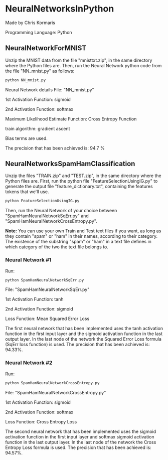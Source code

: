 # NeuralNetworksInPython

Made by Chris Kormaris

Programming Language: Python


## NeuralNetworkForMNIST

Unzip the MNIST data from the file "mnisttxt.zip", in the same directory where the Python files are.
Then, run the Neural Network python code from the file "NN_mnist.py" as follows:
```python
python NN_mnist.py
```

Neural Network details
File: "NN_mnist.py"

1st Activation Function: sigmoid

2nd Activation Function: softmax

Maximum Likelihood Estimate Function: Cross Entropy Function

train algorithm: gradient ascent

Bias terms are used.

The precision that has been achieved is: 94.7 %


## NeuralNetworksSpamHamClassification

Unzip the files "TRAIN.zip" and "TEST.zip", in the same directory where the Python files are.
First, run the python file "FeatureSelectionUsingIG.py" to generate the output file
"feature_dictionary.txt", containing the features tokens that we'll use.
```python
python FeatureSelectionUsingIG.py
```
Then, run the Neural Network of your choice between "SpamHamNeuralNetworkSqErr.py" and "SpamHamNeuralNetworkCrossEntropy.py".

**Note:** You can use your own Train and Test text files if you want, as long as they contain "spam" or "ham" in their names, according to their category. The existence of the substring "spam" or "ham" in a text file defines in which category of the two the text file belongs to.

### Neural Network #1
Run:
```python
python SpamHamNeuralNetworkSqErr.py
```
File: "SpamHamNeuralNetworkSqErr.py"

1st Activation Function: tanh

2nd Activation Function: sigmoid

Loss Function: Mean Squared Error Loss


The first neural network that has been implemented uses
the tanh activation function in the first input layer
and the sigmoid activation function in the last output layer.
In the last node of the network the Squared Error Loss formula (SqErr loss function) is used.
The precision that has been achieved is: 94.33%.

### Neural Network #2
Run:
```python
python SpamHamNeuralNetworkCrossEntropy.py
```
File: "SpamHamNeuralNetworkCrossEntropy.py"

1st Activation Function: sigmoid

2nd Activation Function: softmax

Loss Function: Cross Entropy Loss


The second neural network that has been implemented uses
the sigmoid activation function in the first input layer
and softmax sigmoid activation function in the last output layer.
In the last node of the network the Cross Entropy Loss formula is used.
The precision that has been achieved is: 94.57%.
